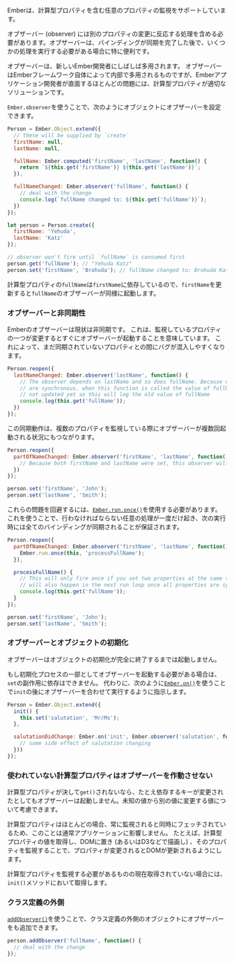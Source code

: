 Emberは、計算型プロパティを含む任意のプロパティの監視をサポートしています。

オブザーバー (observer) には別のプロパティの変更に反応する処理を含める必要があります。オブザーバーは、バインディングが同期を完了した後で、いくつかの処理を実行する必要がある場合に特に便利です。

オブザーバーは、新しいEmber開発者にしばしば多用されます。 オブザーバーはEmberフレームワーク自体によって内部で多用されるものですが、Emberアプリケーション開発者が直面するほとんどの問題には、計算型プロパティが適切なソリューションです。

`Ember.observer`を使うことで、次のようにオブジェクトにオブザーバーを設定できます。

```javascript
Person = Ember.Object.extend({
  // these will be supplied by `create`
  firstName: null,
  lastName: null,

  fullName: Ember.computed('firstName', 'lastName', function() {
    return `${this.get('firstName')} ${this.get('lastName')}`;
  }),

  fullNameChanged: Ember.observer('fullName', function() {
    // deal with the change
    console.log(`fullName changed to: ${this.get('fullName')}`);
  })
});

let person = Person.create({
  firstName: 'Yehuda',
  lastName: 'Katz'
});

// observer won't fire until `fullName` is consumed first
person.get('fullName'); // "Yehuda Katz"
person.set('firstName', 'Brohuda'); // fullName changed to: Brohuda Katz
```

計算型プロパティの`fullName`は`firstName`に依存しているので、`firstName`を更新すると`fullName`のオブザーバーが同様に起動します。

### オブザーバーと非同期性

Emberのオブザーバーは現状は非同期です。 これは、監視しているプロパティの一つが変更するとすぐにオブザーバーが起動することを意味しています。 これによって、まだ同期されていないプロパティとの間にバグが混入しやすくなります。

```javascript
Person.reopen({
  lastNameChanged: Ember.observer('lastName', function() {
    // The observer depends on lastName and so does fullName. Because observers
    // are synchronous, when this function is called the value of fullName is
    // not updated yet so this will log the old value of fullName
    console.log(this.get('fullName'));
  })
});
```

この同期動作は、複数のプロパティを監視している際にオブザーバーが複数回起動される状況にもつながります。

```javascript
Person.reopen({
  partOfNameChanged: Ember.observer('firstName', 'lastName', function() {
    // Because both firstName and lastName were set, this observer will fire twice.
  })
});

person.set('firstName', 'John');
person.set('lastName', 'Smith');
```

これらの問題を回避するには、[`Ember.run.once()`](http://emberjs.com/api/classes/Ember.run.html#method_once)を使用する必要があります。 これを使うことで、行わなければならない任意の処理が一度だけ起き、次の実行時には全てのバインディングが同期されることが保証されます。

```javascript
Person.reopen({
  partOfNameChanged: Ember.observer('firstName', 'lastName', function() {
    Ember.run.once(this, 'processFullName');
  }),

  processFullName() {
    // This will only fire once if you set two properties at the same time, and
    // will also happen in the next run loop once all properties are synchronized
    console.log(this.get('fullName'));
  }
});

person.set('firstName', 'John');
person.set('lastName', 'Smith');
```

### オブザーバーとオブジェクトの初期化

オブザーバーはオブジェクトの初期化が完全に終了するまでは起動しません。

もし初期化プロセスの一部としてオブザーバーを起動する必要がある場合は、`set`の副作用に依存はできません。 代わりに、次のように[`Ember.on()`](http://emberjs.com/api/classes/Ember.html#method_on)を使うことで`init`の後にオブザーバーを合わせて実行するように指示します。

```javascript
Person = Ember.Object.extend({
  init() {
    this.set('salutation', 'Mr/Ms');
  },

  salutationDidChange: Ember.on('init', Ember.observer('salutation', function() {
    // some side effect of salutation changing
  }))
});
```

### 使われていない計算型プロパティはオブザーバーを作動させない

計算型プロパティが決して`get()`されないなら、たとえ依存するキーが変更されたとしてもオブザーバーは起動しません。未知の値から別の値に変更する値について考慮できます。

計算型プロパティはほとんどの場合、常に監視されると同時にフェッチされているため、このことは通常アプリケーションに影響しません。 たとえば、計算型プロパティの値を取得し、DOMに置き (あるいはD3などで描画し) 、そのプロパティを監視することで、プロパティが変更されるとDOMが更新されるようにします。

計算型プロパティを監視する必要があるものの現在取得されていない場合には、`init()`メソッドにおいて取得します。

### クラス定義の外側

[`addObserver()`](http://emberjs.com/api/classes/Ember.Object.html#method_addObserver)を使うことで、クラス定義の外側のオブジェクトにオブザーバーをも追加できます。

```javascript
person.addObserver('fullName', function() {
  // deal with the change
});
```